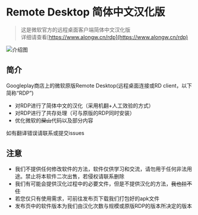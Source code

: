 # Remote Desktop 简体中文汉化版 

>这是微软官方的远程桌面客户端简体中文汉化版  
>详细请查看[https://www.alongw.cn/rdp](https://www.alongw.cn/rdp)  
  
![介绍图](https://www.alongw.cn/wp-content/uploads/2022/08/image-3-1024x596.png)  

## 简介  

Googleplay商店上的微软原版Remote Desktop(远程桌面连接或RD client，以下简称“RDP”)  
- 对RDP进行了简体中文的汉化（采用机翻+人工效验的方式）
- 对RDP进行了共存处理（可与原版的RDP同时安装）
- 优化微软的~~屎山~~代码以及部分内容 

如有翻译错误请联系或提交issues

## 注意  

- 我们不提供任何修改软件的方法，软件仅供学习和交流，请勿用于任何非法用途。禁止将本软件二次出售，若侵权请联系删除  
- 我们有可能会提供汉化过程中的必要文件，但是不提供汉化的方法，~~我也拦不住~~ 
- 若您仅只有使用需求，可前往发布页下载我们打包好的apk文件
- 发布页中的软件版本为我们由汉化次数与规模或原版RDP的版本所决定的版本